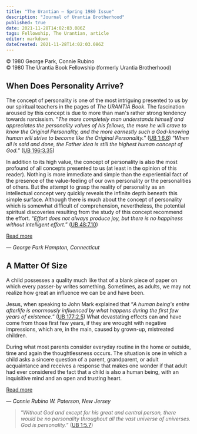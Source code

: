 ```yaml
---
title: "The Urantian — Spring 1980 Issue"
description: "Journal of Urantia Brotherhood"
published: true
date: 2021-11-28T14:02:03.086Z
tags: Fellowship, The Urantian, article
editor: markdown
dateCreated: 2021-11-28T14:02:03.086Z
---
```


<p class="v-card v-sheet theme--light grey lighten-3 px-2">© 1980 George Park, Connie Rubino<br>© 1980 The Urantia Book Fellowship (formerly Urantia Brotherhood)</p>

## When Does Personality Arrive?

The concept of personality is one of the most intriguing presented to us by our spiritual teachers in the pages of _The URANTIA Book_. The fascination aroused by this concept is due to more than man's rather strong tendency towards narcissism. “_The more completely man understands himself and appreciates the personality values of his fellows, the more he will crave to know the Original Personality, and the more earnestly such a God-knowing human will strive to become like the Original Personality._” ([UB 1:6.6](/en/The_Urantia_Book/1#p6_6)) “_When all is said and done, the Father idea is still the highest human concept of God._” ([UB 196:3.35](/en/The_Urantia_Book/196#p3_35))

In addition to its high value, the concept of personality is also the most profound of all concepts presented to us (at least in the opinion of this reader). Nothing is more immediate and simple than the experiential fact of the presence of the value-feeling of our own personality or the personalities of others. But the attempt to grasp the reality of personality as an intellectual concept very quickly reveals the infinite depth beneath this simple surface. Although there is much about the concept of personality which is somewhat difficult of comprehension, nevertheless, the potential spiritual discoveries resulting from the study of this concept recommend the effort. “_Effort does not always produce joy, but there is no happiness without intelligent effort._” ([UB 48:7.10](/en/The_Urantia_Book/48#p7_10))

[Read more](/en/article/George_Park/When_does_personality_arrive)

— _George Park_
_Hampton, Connecticut_

## A Matter Of Size

A child possesses a quality much like that of a blank piece of paper on which every passer-by writes something. Sometimes, as adults, we may not realize how great an influence we can be and have been.

Jesus, when speaking to John Mark explained that “_A human being's entire afterlife is enormously influenced by what happens during the first few years of existence._” ([UB 177:2.5](/en/The_Urantia_Book/177#p2_5)) What devastating effects can and have come from those first few years, if they are wrought with negative impressions, which are, in the main, caused by grown-up, mistreated children.

During what most parents consider everyday routine in the home or outside, time and again the thoughtlessness occurs. The situation is one in which a child asks a sincere question of a parent, grandparent, or adult acquaintance and receives a response that makes one wonder if that adult had ever considered the fact that a child is also a human being, with an inquisitive mind and an open and trusting heart.

[Read more](/en/article/Connie_Rubino/A_matter_of_size)

— _Connie Rubino_
_W. Paterson, New Jersey_

> “_Without God and except for his great and central person, there would be no personality throughout all the vast universe of universes. God is personality._” ([UB 1:5.7](/en/The_Urantia_Book/1#p5_7))

